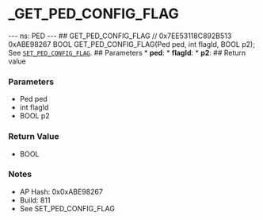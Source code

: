 # _GET_PED_CONFIG_FLAG

--- ns: PED --- ## GET_PED_CONFIG_FLAG  // 0x7EE53118C892B513 0xABE98267 BOOL GET_PED_CONFIG_FLAG(Ped ped, int flagId, BOOL p2);  See [`SET_PED_CONFIG_FLAG`](#_0x1913FE4CBF41C463).  ## Parameters * **ped**: * **flagId**: * **p2**:  ## Return value

### Parameters
* Ped ped
* int flagId
* BOOL p2

### Return Value
* BOOL

### Notes
* AP Hash: 0x0xABE98267
* Build: 811
* See SET_PED_CONFIG_FLAG

